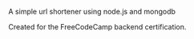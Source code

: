 A simple url shortener using node.js and mongodb

Created for the FreeCodeCamp backend certification.